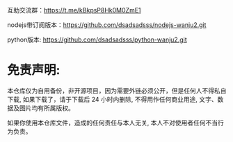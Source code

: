 互助交流群：https://t.me/kBkpsP8Hk0M0ZmE1

nodejs带订阅版本：https://github.com/dsadsadsss/nodejs-wanju2.git

python版本:
https://github.com/dsadsadsss/python-wanju2.git
# 免责声明:

本仓库仅为自用备份，非开源项目，因为需要外链必须公开，但是任何人不得私自下载, 如果下载了，请于下载后 24 小时内删除, 不得用作任何商业用途, 文字、数据及图片均有所属版权。 

如果你使用本仓库文件，造成的任何责任与本人无关, 本人不对使用者任何不当行为负责。
